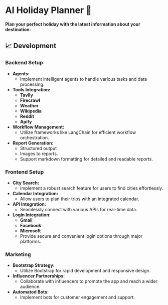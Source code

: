 # AI Holiday Planner 🚀

**Plan your perfect holiday with the latest information about your destination:**

## 📈 Development

### **Backend Setup**

- **Agents:**
  - Implement intelligent agents to handle various tasks and data processing.
- **Tools Integration:**
  - **Tavily**
  - **Firecrawl**
  - **Weather**
  - **Wikipedia**
  - **Reddit**
  - **Apify**
- **Workflow Management:**
  - Utilize frameworks like LangChain for efficient workflow orchestration.
- **Report Generation:**
  - Structured output
  - Images to reports.
  - Support markdown formatting for detailed and readable reports.

### **Frontend Setup**

- **City Search:**
  - Implement a robust search feature for users to find cities effortlessly.
- **Calendar Integration:**
  - Allow users to plan their trips with an integrated calendar.
- **API Integration:**
  - Seamlessly connect with various APIs for real-time data.
- **Login Integration:**
  - **Gmail**
  - **Facebook**
  - **Microsoft**
  - Provide secure and convenient login options through major platforms.

### **Marketing**

- **Bootstrap Strategy:**
  - Utilize Bootstrap for rapid development and responsive design.
- **Influencer Partnerships:**
  - Collaborate with influencers to promote the app and reach a wider audience.
- **Automated Bots:**
  - Implement bots for customer engagement and support.
